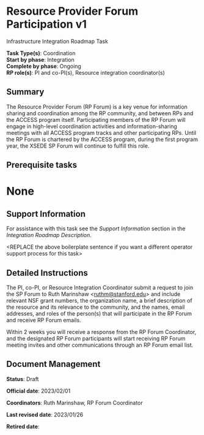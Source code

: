 # Resource Provider Forum Participation v1

Infrastructure Integration Roadmap Task

**Task Type(s)**: Coordination  
**Start by phase**: Integration  
**Complete by phase**: Ongoing  
**RP role(s)**: PI and co-PI(s), Resource integration coordinator(s)

## Summary

The Resource Provider Forum (RP Forum) is a key venue for information sharing and coordination among the RP community, and between RPs and the ACCESS program itself. Participating members of the RP Forum will engage in high-level coordination activities and information-sharing meetings with all ACCESS program tracks and other participating RPs. Until the RP Forum is chartered by the ACCESS program, during the first program year, the XSEDE SP Forum will continue to fulfill this role.

## Prerequisite tasks

# None

## Support Information

For assistance with this task see the *Support Information* section in the *Integration Roadmap Description*.

\<REPLACE the above boilerplate sentence if you want a different operator support process for this task\>

## Detailed Instructions

The PI, co-PI, or Resource Integration Coordinator submit a request to join the SP Forum to Ruth Marinshaw \<ruthm@stanford.edu\> and include relevant NSF grant numbers, the organization name, a brief description of the resource and its relevance to the community, and the names, email addresses, and roles of the person(s) that will participate in the RP Forum and receive RP Forum emails.

Within 2 weeks you will receive a response from the RP Forum Coordinator, and the designated RP Forum participants will start receiving RP Forum meeting invites and other communications through an RP Forum email list.

## Document Management

**Status**: Draft

**Official date**: 2023/02/01

**Coordinators**: Ruth Marinshaw, RP Forum Coordinator

**Last revised date**: 2023/01/26

**Retired date**:
